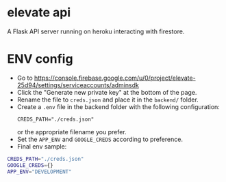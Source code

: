 # elevate api
A Flask API server running on heroku interacting with firestore.

# ENV config

- Go to https://console.firebase.google.com/u/0/project/elevate-25d94/settings/serviceaccounts/adminsdk
- Click the "Generate new private key" at the bottom of the page.
- Rename the file to `creds.json` and place it in the `backend/` folder.
- Create a `.env` file in the backend folder with the following configuration:
    ```
    CREDS_PATH="./creds.json"
    ```
    or the appropriate filename you prefer.
- Set the `APP_ENV` and `GOOGLE_CREDS` according to preference.
- Final env sample:

```bash
CREDS_PATH="./creds.json"
GOOGLE_CREDS={}
APP_ENV="DEVELOPMENT"
```